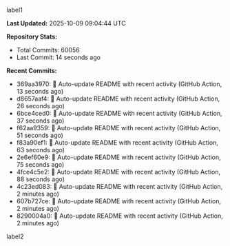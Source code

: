 
label1 
<!-- ACTIVITY_START -->
**Last Updated:** 2025-10-09 09:04:44 UTC

**Repository Stats:**
- Total Commits: 60056
- Last Commit: 14 seconds ago

**Recent Commits:**
- 369aa3970: 🤖 Auto-update README with recent activity (GitHub Action, 13 seconds ago)
- d8657aaf4: 🤖 Auto-update README with recent activity (GitHub Action, 26 seconds ago)
- 6bce4ced0: 🤖 Auto-update README with recent activity (GitHub Action, 37 seconds ago)
- f62aa9359: 🤖 Auto-update README with recent activity (GitHub Action, 51 seconds ago)
- f83a90ef1: 🤖 Auto-update README with recent activity (GitHub Action, 63 seconds ago)
- 2e6ef60e9: 🤖 Auto-update README with recent activity (GitHub Action, 75 seconds ago)
- 4fce4c5e2: 🤖 Auto-update README with recent activity (GitHub Action, 88 seconds ago)
- 4c23ed083: 🤖 Auto-update README with recent activity (GitHub Action, 2 minutes ago)
- 607b727ce: 🤖 Auto-update README with recent activity (GitHub Action, 2 minutes ago)
- 8290004a0: 🤖 Auto-update README with recent activity (GitHub Action, 2 minutes ago)
<!-- ACTIVITY_END -->

label2
